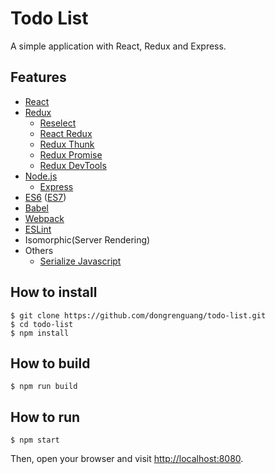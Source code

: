 # Todo List
A simple application with React, Redux and Express.

## Features
- [React](http://facebook.github.io/react/)
- [Redux](http://redux.js.org/)
  + [Reselect](https://github.com/reactjs/reselect)
  + [React Redux](https://github.com/reactjs/react-redux)
  + [Redux Thunk](https://github.com/gaearon/redux-thunk)
  + [Redux Promise](https://github.com/acdlite/redux-promise)
  + [Redux DevTools](https://github.com/gaearon/redux-devtools)
- [Node.js](https://nodejs.org/en/)
  + [Express](http://expressjs.com/)
- [ES6](https://babeljs.io/docs/learn-es2015/) ([ES7](http://babeljs.io/docs/plugins/preset-stage-2/))
- [Babel](https://babeljs.io/)
- [Webpack](http://webpack.github.io/)
- [ESLint](http://eslint.org/)
- Isomorphic(Server Rendering)
- Others
  + [Serialize Javascript](https://github.com/yahoo/serialize-javascript)

## How to install
```shell
$ git clone https://github.com/dongrenguang/todo-list.git
$ cd todo-list
$ npm install
```

## How to build
```shell
$ npm run build
```

## How to run
```shell
$ npm start
```
Then, open your browser and visit [http://localhost:8080](http://localhost:8080).
